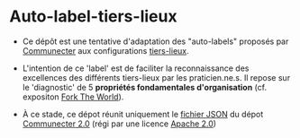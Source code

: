 # Auto-label-tiers-lieux

- Ce dépôt est une tentative d'adaptation des "auto-labels" proposés par [Communecter](http://communecter.org) aux configurations [tiers-lieux](http://movilab.org/index.php?title=Définition_des_Tiers_Lieux).

- L'intention de ce 'label' est de faciliter la reconnaissance des excellences des différents tiers-lieux par les praticien.ne.s. Il repose sur le 'diagnostic' de 5 **propriétés fondamentales d'organisation** (cf. expositon [Fork The World](https://nicolasloubet.gitbooks.io/fork-the-world)).

- À ce stade, ce dépot réunit uniquement le [fichier JSON](https://github.com/pixelhumain/co2/blob/master/views/chart/json/commons.json) du dépot [Communecter 2.0](https://github.com/pixelhumain/co2) (régi par une  licence [Apache 2.0](https://github.com/pixelhumain/co2/blob/master/LICENSE))


